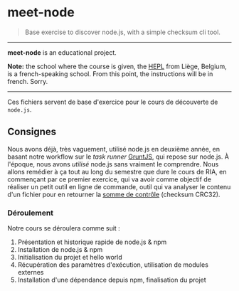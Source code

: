 # meet-node

> Base exercise to discover node.js, with a simple checksum cli tool.

* * *

**meet-node** is an educational project.

**Note:** the school where the course is given, the [HEPL](http://www.provincedeliege.be/hauteecole) from Liège, Belgium, is a french-speaking school. From this point, the instructions will be in french. Sorry.

* * *

Ces fichiers servent de base d'exercice pour le cours de découverte de `node.js`.

## Consignes

Nous avons déjà, très vaguement, utilisé node.js en deuxième année, en basant notre workflow sur le _task runner_ [GruntJS](http://gruntjs.com/), qui repose sur node.js. À l'époque, nous avons _utilisé_ node.js sans vraiment le comprendre. Nous allons remédier à ça tout au long du semestre que dure le cours de RIA, en commençant par ce premier exercice, qui va avoir comme objectif de réaliser un petit outil en ligne de commande, outil qui va analyser le contenu d'un fichier pour en retourner la [somme de contrôle](https://fr.wikipedia.org/wiki/Somme_de_contr%C3%B4le) (checksum CRC32).

### Déroulement

Notre cours se déroulera comme suit :

1. Présentation et historique rapide de node.js & npm
1. Installation de node.js & npm
1. Initialisation du projet et hello world
1. Récupération des paramètres d'exécution, utilisation de modules externes
1. Installation d'une dépendance depuis npm, finalisation du projet
